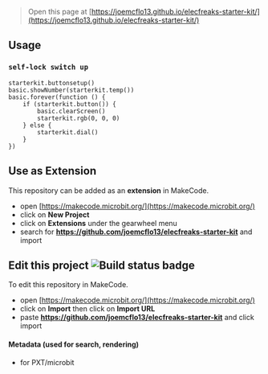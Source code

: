 
> Open this page at [https://joemcflo13.github.io/elecfreaks-starter-kit/](https://joemcflo13.github.io/elecfreaks-starter-kit/)

## Usage

### ``self-lock switch up``


```blocks
starterkit.buttonsetup()
basic.showNumber(starterkit.temp())
basic.forever(function () {
    if (starterkit.button()) {
        basic.clearScreen()
        starterkit.rgb(0, 0, 0)
    } else {
        starterkit.dial()
    }
})
```

## Use as Extension

This repository can be added as an **extension** in MakeCode.

* open [https://makecode.microbit.org/](https://makecode.microbit.org/)
* click on **New Project**
* click on **Extensions** under the gearwheel menu
* search for **https://github.com/joemcflo13/elecfreaks-starter-kit** and import

## Edit this project ![Build status badge](https://github.com/joemcflo13/elecfreaks-starter-kit/workflows/MakeCode/badge.svg)

To edit this repository in MakeCode.

* open [https://makecode.microbit.org/](https://makecode.microbit.org/)
* click on **Import** then click on **Import URL**
* paste **https://github.com/joemcflo13/elecfreaks-starter-kit** and click import

#### Metadata (used for search, rendering)

* for PXT/microbit
<script src="https://makecode.com/gh-pages-embed.js"></script><script>makeCodeRender("{{ site.makecode.home_url }}", "{{ site.github.owner_name }}/{{ site.github.repository_name }}");</script>
